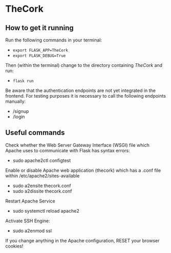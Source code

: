 # TheCork

## How to get it running

Run the following commands in your terminal:

- `export FLASK_APP=TheCork`
- `export FLASK_DEBUG=True`

Then (within the terminal) change to the directory containing *TheCork* and run:

- `flask run`

Be aware that the authentication endpoints are not yet integrated in the frontend. For testing purposes it is necessary to call the following endpoints manually:

- /signup
- /login

## Useful commands

Check whether the Web Server Gateway Interface (WSGI) file which Apache uses to communicate with Flask has syntax errors:
- sudo apache2ctl configtest

Enable or disable Apache web application (thecork) which has a .conf file within /etc/apache2/sites-available
- sudo a2ensite thecork.conf
- sudo a2dissite thecork.conf

Restart Apache Service
- sudo systemctl reload apache2

Activate SSH Engine:
- sudo a2enmod ssl

If you change anything in the Apache configuration, RESET your browser cookies!